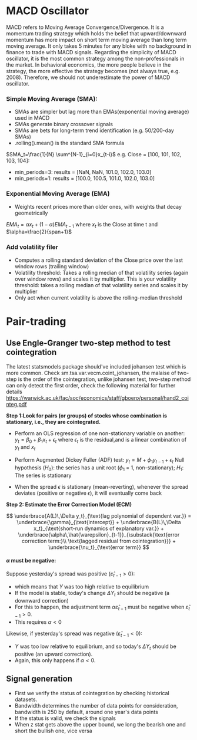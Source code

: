 # MACD Oscillator

MACD refers to Moving Average Convergence/Divergence. It is a momentum trading strategy which holds the belief that upward/downward momentum has more impact on short term moving average than long term moving average. It only takes 5 minutes for any bloke with no background in finance to trade with MACD signals. Regarding the simplicity of MACD oscillator, it is the most common strategy among the non-professionals in the market. In behavioral economics, the more people believe in the strategy, the more effective the strategy becomes (not always true, e.g. 2008). Therefore, we should not underestimate the power of MACD oscillator.

### Simple Moving Average (SMA):
- SMAs are simpler but lag more than EMAs(exponential moving average) used in MACD
- SMAs generate binary crossover signals
- SMAs are bets for long-term trend identification (e.g. 50/200-day SMAs)
- .rolling().mean() is the standard SMA formula

$SMA_t=\frac{1}{N} \sum^{N-1}_{i=0}x_{t-i}$
e.g. Close = [100, 101, 102, 103, 104]:
- min_periods=3: results = [NaN, NaN, 101.0, 102.0, 103.0]
- min_periods=1: results = [100.0, 100.5, 101.0, 102.0, 103.0]

### Exponential Moving Average (EMA)
- Weights recent prices more than older ones, with weights that decay geometrically

$EMA_t=\alpha x_t+(1-\alpha)EMA_{t-1}$ 
where $x_t$ is the Close at time t and $\alpha=\frac{2}{span+1}$

### Add volatility filer
- Computes a rolling standard deviation of the Close price over the last window rows (trailing window)
- Volatility threshold: Takes a rolling median of that volatility series (again over window rows) and scales it by multiplier. This is your volatility threshold: takes a rolling median of that volatility series and scales it by multiplier
- Only act when current volatility is above the rolling-median threshold


# Pair-trading

## Use Engle-Granger two-step method to test cointegration
The latest statsmodels package should've included johansen test which is more common.
Check sm.tsa.var.vecm.coint_johansen,
the malaise of two-step is the order of the cointegration,
unlike johansen test, two-step method can only detect the first order,
check the following material for further details
https://warwick.ac.uk/fac/soc/economics/staff/gboero/personal/hand2_cointeg.pdf

**Step 1:Look for pairs (or groups) of stocks whose combination is stationary, i.e., they are cointegrated.**

- Perform an OLS regression of one non-stationary variable on another: 
$y_t=\beta_0+\beta_1 x_t+\epsilon_t$
where $\epsilon_t$ is the residual,and is a linear combination of $y_t$ and $x_t$

- Perform Augmented Dickey Fuller (ADF) test: 
$y_t= M + \phi_1 y_{t-1} + \epsilon_t$
Null hypothesis ($H_0$): the series has a unit root ($\phi_1$ = 1, non-stationary); $H_1$: The series is stationary

- When the spread $\epsilon$ is stationary (mean-reverting), whenever the spread deviates (positive or negative $\epsilon$), it will eventually come back

**Step 2: Estimate the Error Correction Model (ECM)**

$$
\underbrace{A(L)\,\Delta y_t}_{\text{lag polynomial of dependent var.}} =
\underbrace{\gamma}_{\text{intercept}} +
\underbrace{B(L)\,\Delta x_t}_{\text{short-run dynamics of explanatory var.}} +
\underbrace{\alpha\,\hat{\varepsilon}_{t-1}}_{\substack{\text{error correction term:}\\ \text{lagged residual from cointegration}}} +
\underbrace{\nu_t}_{\text{error term}}
$$


#### $\alpha$ must be negative:

Suppose yesterday's spread was positive ($\hat{\varepsilon}_{t-1} > 0$):
- which means that $Y$ was too high relative to equilibrium
- If the model is stable, today's change $\Delta Y_t$ should be negative (a downward correction) 
- For this to happen, the adjustment term $\alpha \hat{\varepsilon}_ {t-1}$ must be negative when $\hat{\varepsilon}_{t-1} > 0$.  
- This requires $\alpha < 0$

Likewise, if yesterday's spread was negative ($\hat{\varepsilon}_{t-1} < 0$):
- $Y$ was too low relative to equilibrium, and so today's $\Delta Y_t$ should be positive (an upward correction).  
- Again, this only happens if $\alpha < 0$.


## Signal generation
- First we verify the status of cointegration by checking historical datasets.
- Bandwidth determines the number of data points for consideration, bandwidth is 250 by default, around one year's data points
- If the status is valid, we check the signals
- When z stat gets above the upper bound, we long the bearish one and short the bullish one, vice versa
